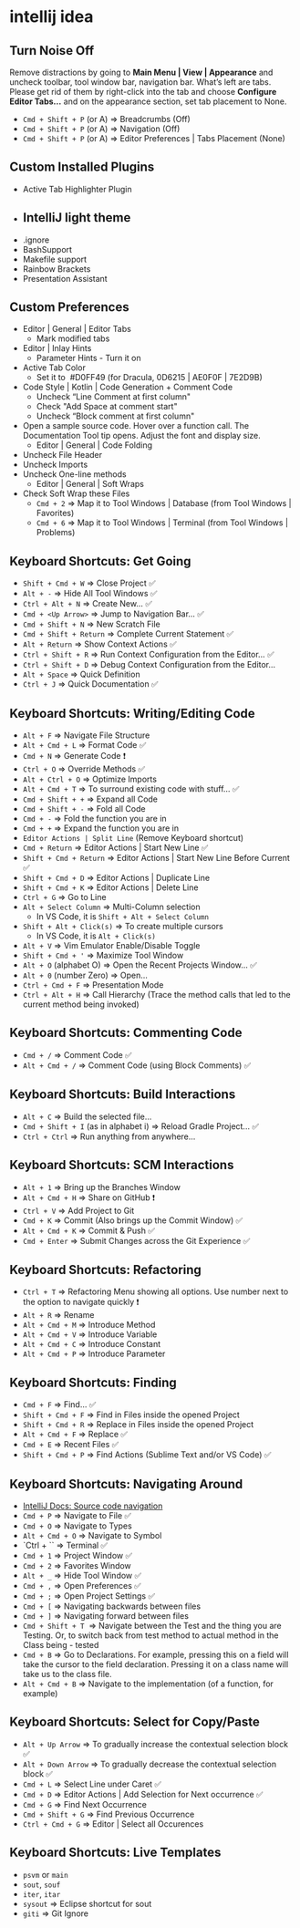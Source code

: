 # intellij idea

## Turn Noise Off

Remove distractions by going to **Main Menu | View | Appearance** and uncheck toolbar, tool window bar, navigation bar. What’s left are tabs. Please get rid of them by right-click into the tab and choose **Configure Editor Tabs…** and on the appearance section, set tab placement to None.

- `Cmd + Shift + P` (or A) => Breadcrumbs (Off)
- `Cmd + Shift + P` (or A) => Navigation (Off)
- `Cmd + Shift + P` (or A) => Editor Preferences | Tabs Placement (None)

## Custom Installed Plugins

- Active Tab Highlighter Plugin
- ## IntelliJ light theme
- .ignore
- BashSupport
- Makefile support
- Rainbow Brackets
- Presentation Assistant

## Custom Preferences

- Editor | General | Editor Tabs
  - Mark modified tabs
- Editor | Inlay Hints
  - Parameter Hints - Turn it on
- Active Tab Color
  - Set it to  #D0FF49 (for Dracula, 0D6215 | AE0F0F | 7E2D9B)
- Code Style | Kotlin | Code Generation + Comment Code
  - Uncheck “Line Comment at first column"
  - Check "Add Space at comment start"
  - Uncheck “Block comment at first column"
- Open a sample source code. Hover over a function call. The Documentation Tool tip opens. Adjust the font and display size.
  - Editor | General | Code Folding
- Uncheck File Header
- Uncheck Imports
- Uncheck One-line methods
  - Editor | General | Soft Wraps
- Check Soft Wrap these Files
  - `Cmd + 2` => Map it to Tool Windows | Database (from Tool Windows | Favorites)
  - `Cmd + 6` => Map it to Tool Windows | Terminal (from Tool Windows | Problems)

## Keyboard Shortcuts: Get Going

- `Shift + Cmd + W` => Close Project ✅
- `Alt + -` => Hide All Tool Windows ✅
- `Ctrl + Alt + N` => Create New… ✅
- `Cmd + <Up Arrow>` => Jump to Navigation Bar... ✅
- `Cmd + Shift + N` => New Scratch File
- `Cmd + Shift + Return` => Complete Current Statement ✅
- `Alt + Return` => Show Context Actions ✅
- `Ctrl + Shift + R` => Run Context Configuration from the Editor… ✅
- `Ctrl + Shift + D` => Debug Context Configuration from the Editor…
- `Alt + Space` => Quick Definition
- `Ctrl + J` => Quick Documentation ✅

## Keyboard Shortcuts: Writing/Editing Code

- `Alt + F` => Navigate File Structure
- `Alt + Cmd + L` => Format Code ✅
- `Cmd + N` => Generate Code ❗
- `Ctrl + O` => Override Methods ✅
- `Alt + Ctrl + O` => Optimize Imports
- `Alt + Cmd + T` => To surround existing code with stuff… ✅
- `Cmd + Shift + +` => Expand all Code
- `Cmd + Shift + -` => Fold all Code
- `Cmd + -` => Fold the function you are in
- `Cmd + +` => Expand the function you are in
- `Editor Actions | Split Line` (Remove Keyboard shortcut)
- `Cmd + Return` => Editor Actions | Start New Line ✅
- `Shift + Cmd + Return` => Editor Actions | Start New Line Before Current ✅
- `Shift + Cmd + D` => Editor Actions | Duplicate Line
- `Shift + Cmd + K` => Editor Actions | Delete Line
- `Ctrl + G` => Go to Line
- `Alt + Select Column` => Multi-Column selection
  - In VS Code, it is `Shift + Alt + Select Column`
- `Shift + Alt + Click(s)` => To create multiple cursors
  - In VS Code, it is `Alt + Click(s)`
- `Alt + V` => Vim Emulator Enable/Disable Toggle
- `Shift + Cmd + '` => Maximize Tool Window
- `Alt + O` (alphabet O) => Open the Recent Projects Window... ✅
- `Alt + 0` (number Zero) => Open...
- `Ctrl + Cmd + F` => Presentation Mode
- `Ctrl + Alt + H` => Call Hierarchy (Trace the method calls that led to the current method being invoked)

## Keyboard Shortcuts: Commenting Code

- `Cmd + /` => Comment Code ✅
- `Alt + Cmd + /` => Comment Code (using Block Comments) ✅

## Keyboard Shortcuts: Build Interactions

- `Alt + C` => Build the selected file...
- `Cmd + Shift + I` (as in alphabet i) => Reload Gradle Project... ✅
- `Ctrl + Ctrl` => Run anything from anywhere...

## Keyboard Shortcuts: SCM Interactions

- `Alt + 1` => Bring up the Branches Window
- `Alt + Cmd + H` => Share on GitHub ❗
- `Ctrl + V` => Add Project to Git
- `Cmd + K` => Commit (Also brings up the Commit Window) ✅
- `Alt + Cmd + K` => Commit & Push ✅
- `Cmd + Enter` => Submit Changes across the Git Experience ✅

## Keyboard Shortcuts: Refactoring

- `Ctrl + T` => Refactoring Menu showing all options. Use number next to the option to navigate quickly ❗
- `Alt + R` => Rename
- `Alt + Cmd + M` => Introduce Method
- `Alt + Cmd + V` => Introduce Variable
- `Alt + Cmd + C` => Introduce Constant
- `Alt + Cmd + P` => Introduce Parameter

## Keyboard Shortcuts: Finding

- `Cmd + F` => Find… ✅
- `Shift + Cmd + F` => Find in Files inside the opened Project
- `Shift + Cmd + R` => Replace in Files inside the opened Project
- `Alt + Cmd + F` => Replace ✅
- `Cmd + E` => Recent Files ✅
- `Shift + Cmd + P` => Find Actions (Sublime Text and/or VS Code) ✅

## Keyboard Shortcuts: Navigating Around

- [IntelliJ Docs: Source code navigation](https://www.jetbrains.com/help/idea/navigating-through-the-source-code.html)
- `Cmd + P` => Navigate to File ✅
- `Cmd + O` => Navigate to Types
- `Alt + Cmd + O` => Navigate to Symbol
- `Ctrl + `` => Terminal ✅
- `Cmd + 1` => Project Window ✅
- `Cmd + 2` => Favorites Window
- `Alt + _` => Hide Tool Window ✅
- `Cmd + ,` => Open Preferences ✅
- `Cmd + ;` => Open Project Settings ✅
- `Cmd + [` => Navigating backwards between files
- `Cmd + ]` => Navigating forward between files
- `Cmd + Shift + T`  => Navigate between the Test and the thing you are Testing. Or, to switch back from test method to actual method in the Class being - tested
- `Cmd + B` => Go to Declarations. For example, pressing this on a field will take the cursor to the field declaration. Pressing it on a class name will take us to the class file.
- `Alt + Cmd + B` => Navigate to the implementation (of a function, for example)

## Keyboard Shortcuts: Select for Copy/Paste

- `Alt + Up Arrow` => To gradually increase the contextual selection block ✅
- `Alt + Down Arrow` => To gradually decrease the contextual selection block ✅
- `Cmd + L` => Select Line under Caret ✅
- `Cmd + D` => Editor Actions | Add Selection for Next occurrence ✅
- `Cmd + G` => Find Next Occurrence
- `Cmd + Shift + G` => Find Previous Occurrence
- `Ctrl + Cmd + G` => Editor | Select all Occurences

## Keyboard Shortcuts: Live Templates

- `psvm` or `main`
- `sout`, `souf`
- `iter`, `itar`
- `sysout` => Eclipse shortcut for sout
- `giti` => Git Ignore
